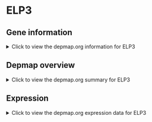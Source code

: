 <h1>ELP3</h1>

<h2>Gene information</h2>
<details>
  <summary>Click to view the depmap.org information for ELP3</summary>
  <p><a href="https://depmap.org/portal/gene/ELP3?tab=about" target="_BLANK">Open page in a new tab...</a></p>
  <iframe src="https://depmap.org/portal/gene/ELP3?tab=about" style="border:none;width:100%;height:800px"></iframe>
</details>

<h2>Depmap overview</h2>
<details>
  <summary>Click to view the depmap.org summary for ELP3</summary>
  <p><a href="https://depmap.org/portal/gene/ELP3?tab=overview" target="_BLANK">Open page in a new tab...</a></p>
  <iframe src="https://depmap.org/portal/gene/ELP3?tab=overview" style="border:none;width:100%;height:800px"></iframe>
</details>

<h2>Expression</h2>
<details>
  <summary>Click to view the depmap.org expression data for ELP3</summary>
  <p><a href="https://depmap.org/portal/gene/ELP3?tab=characterization" target="_BLANK">Open page in a new tab...</a></p>
  <iframe src="https://depmap.org/portal/gene/ELP3?tab=characterization" style="border:none;width:100%;height:800px"></iframe>
</details>


<!--
<h2>Reactome Pathway diagram</h2>
<details>
  <summary>Click to view the Reactome pathway for ELP3</summary>
  <p><a href="PURL" target="_BLANK">Open page in a new tab...</a></p>
  PNAME
</details>
-->


